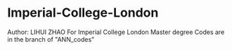 # Imperial-College-London
Author: LIHUI ZHAO
For Imperial College London Master degree
Codes are in the branch of "ANN_codes"
